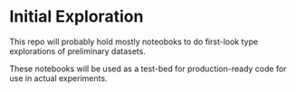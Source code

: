 # Initial Exploration

This repo will probably hold mostly noteoboks to do
first-look type explorations of preliminary datasets.

These notebooks will be used as a test-bed for  production-ready code
for use in actual experiments.
